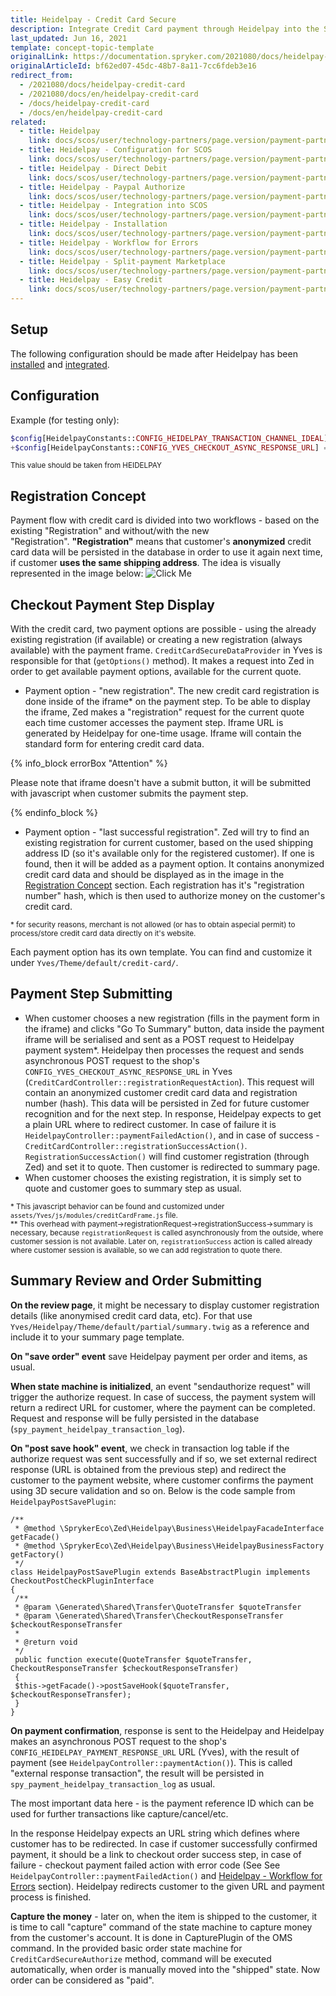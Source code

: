 ```yaml
---
title: Heidelpay - Credit Card Secure
description: Integrate Credit Card payment through Heidelpay into the Spryker-based shop.
last_updated: Jun 16, 2021
template: concept-topic-template
originalLink: https://documentation.spryker.com/2021080/docs/heidelpay-credit-card
originalArticleId: bf62ed07-45dc-48b7-8a11-7cc6fdeb3e16
redirect_from:
  - /2021080/docs/heidelpay-credit-card
  - /2021080/docs/en/heidelpay-credit-card
  - /docs/heidelpay-credit-card
  - /docs/en/heidelpay-credit-card
related:
  - title: Heidelpay
    link: docs/scos/user/technology-partners/page.version/payment-partners/heidelpay/heidelpay.html
  - title: Heidelpay - Configuration for SCOS
    link: docs/scos/user/technology-partners/page.version/payment-partners/heidelpay/scos-integration/heidelpay-configuration-for-scos.html
  - title: Heidelpay - Direct Debit
    link: docs/scos/user/technology-partners/page.version/payment-partners/heidelpay/heidelpay-payment-methods/heidelpay-direct-debit.html
  - title: Heidelpay - Paypal Authorize
    link: docs/scos/user/technology-partners/page.version/payment-partners/heidelpay/heidelpay-payment-methods/heidelpay-paypal-authorize.html
  - title: Heidelpay - Integration into SCOS
    link: docs/scos/user/technology-partners/page.version/payment-partners/heidelpay/scos-integration/heidelpay-integration-into-scos.html
  - title: Heidelpay - Installation
    link: docs/scos/user/technology-partners/page.version/payment-partners/heidelpay/heidelpay-installation.html
  - title: Heidelpay - Workflow for Errors
    link: docs/scos/user/technology-partners/page.version/payment-partners/heidelpay/technical-details-and-howtos/heidelpay-workflow-for-errors.html
  - title: Heidelpay - Split-payment Marketplace
    link: docs/scos/user/technology-partners/page.version/payment-partners/heidelpay/heidelpay-payment-methods/heidelpay-split-payment-marketplace.html
  - title: Heidelpay - Easy Credit
    link: docs/scos/user/technology-partners/page.version/payment-partners/heidelpay/heidelpay-payment-methods/heidelpay-easy-credit.html
---
```


## Setup

The following configuration should be made after Heidelpay has been [installed](/docs/scos/user/technology-partners/{{page.version}}/payment-partners/heidelpay/heidelpay-installation.html) and [integrated](/docs/scos/user/technology-partners/{{page.version}}/payment-partners/heidelpay/scos-integration/heidelpay-configuration-for-scos.html).

## Configuration

Example (for testing only):

```php
$config[HeidelpayConstants::CONFIG_HEIDELPAY_TRANSACTION_CHANNEL_IDEAL] = '31HA07BC8142C5A171744B56E61281E5';
+$config[HeidelpayConstants::CONFIG_YVES_CHECKOUT_ASYNC_RESPONSE_URL] = $YVES_HOST_PROTOCOL . '://' . $config[ApplicationConstants::HOST_YVES] . '/heidelpay/cc-register-response';
```

<sub>This value should be taken from HEIDELPAY</sub>

## Registration Concept

Payment flow with credit card is divided into two workflows - based on the existing "Registration" and without/with the new "Registration". **"Registration"** means that customer's **anonymized** credit card data will be persisted in the database in order to use it again next time, if customer **uses the same shipping address**. The idea is visually represented in the image below:
![Click Me](https://spryker.s3.eu-central-1.amazonaws.com/docs/Technology+Partners/Payment+Partners/Heidelpay/Heidelpay+-+Credit+Card+Secure/9241664.png)

## Checkout Payment Step Display

With the credit card, two payment options are possible - using the already existing registration (if available) or creating a new registration (always available) with the payment frame. `CreditCardSecureDataProvider` in Yves is responsible for that (`getOptions()` method). It makes a request into Zed in order to get available payment options, available for the current quote. 

* Payment option - "new registration". The new credit card registration is done inside of the iframe* on the payment step. To be able to display the iframe, Zed makes a "registration" request for the current quote each time customer accesses the payment step. Iframe URL is generated by Heidelpay for one-time usage. Iframe will contain the standard form for entering credit card data. <br>

{% info_block errorBox "Attention" %}

Please note that iframe doesn't have a submit button, it will be submitted with javascript when customer submits the payment step.

{% endinfo_block %}

* Payment option - "last successful registration". Zed will try to find an existing registration for current customer, based on the used shipping address ID (so it's available only for the registered customer). If one is found, then it will be added as a payment option. It contains anonymized credit card data and should be displayed as in the image in the [Registration Concept](#registration-concept) section. Each registration has it's "registration number" hash, which is then used to authorize money on the customer's credit card.

<sub>* for security reasons, merchant is not allowed (or has to obtain aspecial permit) to process/store credit card data directly on it's website.</sub>

Each payment option has its own template. You can find and customize it under `Yves/Theme/default/credit-card/`.

## Payment Step Submitting

* When customer chooses a new registration (fills in the payment form in the iframe) and clicks "Go To Summary" button, data inside the payment iframe will be serialised and sent as a POST request to Heidelpay payment system*. Heidelpay then processes the request and sends asynchronous POST request to the shop's `CONFIG_YVES_CHECKOUT_ASYNC_RESPONSE_URL` in Yves (`CreditCardController::registrationRequestAction`). This request will contain an anonymized customer credit card data and registration number (hash). This data will be persisted in Zed for future customer recognition and for the next step. In response, Heidelpay expects to get a plain URL where to redirect customer. In case of failure it is `HeidelpayController::paymentFailedAction()`, and in case of success -  `CreditCardController::registrationSuccessAction()`. `RegistrationSuccessAction()` will find customer registration (through Zed) and set it to quote. Then customer is redirected to summary page.
* When customer chooses the existing registration, it is simply set to quote and customer goes to summary step as usual.

<sub>* This javascript behavior can be found and customized under `assets/Yves/js/modules/creditCardFrame.js` file.<br>
</sub><sub>** This overhead with payment->registrationRequest->registrationSuccess->summary is necessary, because `registrationRequest` is called asynchronously from the outside, where customer session is not available. Later on, `registrationSuccess` action is called already where customer session is available, so we can add registration to quote there.</sub>

## Summary Review and Order Submitting

**On the review page**, it might be necessary to display customer registration details (like anonymised credit card data, etc). For that use `Yves/Heidelpay/Theme/default/partial/summary.twig` as a reference and include it to your summary page template.

**On "save order" event** save Heidelpay payment per order and items, as usual.

**When state machine is initialized**, an event "sendauthorize request" will trigger the authorize request. In case of success, the payment system will return a redirect URL for customer, where the payment can be completed. Request and response will be fully persisted in the database (`spy_payment_heidelpay_transaction_log`). 

**On "post save hook" event**, we check in transaction log table if the authorize request was sent successfully and if so, we set external redirect response (URL is obtained from the previous step) and redirect the customer to the payment website, where customer confirms the payment using 3D secure validation and so on. Below is the code sample from `HeidelpayPostSavePlugin`:

```
/**
 * @method \SprykerEco\Zed\Heidelpay\Business\HeidelpayFacadeInterface getFacade()
 * @method \SprykerEco\Zed\Heidelpay\Business\HeidelpayBusinessFactory getFactory()
 */
class HeidelpayPostSavePlugin extends BaseAbstractPlugin implements CheckoutPostCheckPluginInterface
{
 /**
 * @param \Generated\Shared\Transfer\QuoteTransfer $quoteTransfer
 * @param \Generated\Shared\Transfer\CheckoutResponseTransfer $checkoutResponseTransfer
 *
 * @return void
 */
 public function execute(QuoteTransfer $quoteTransfer, CheckoutResponseTransfer $checkoutResponseTransfer)
 {
 $this->getFacade()->postSaveHook($quoteTransfer, $checkoutResponseTransfer);
 }
}
```

**On payment confirmation**, response is sent to the Heidelpay and Heidelpay makes an asynchronous POST request to the shop's `CONFIG_HEIDELPAY_PAYMENT_RESPONSE_URL` URL (Yves), with the result of payment (see `HeidelpayController::paymentAction()`). This is called "external response transaction", the result will be persisted in `spy_payment_heidelpay_transaction_log` as usual.

The most important data here - is the payment reference ID which can be used for further transactions like capture/cancel/etc. 

In the response Heidelpay expects an URL string which defines where customer has to be redirected. In case if customer successfully confirmed payment, it should be a link to checkout order success step, in case of failure - checkout payment failed action with error code (See See `HeidelpayController::paymentFailedAction()` and [Heidelpay - Workflow for Errors](/docs/scos/user/technology-partners/{{page.version}}/payment-partners/heidelpay/technical-details-and-howtos/heidelpay-workflow-for-errors.html) section). Heidelpay redirects customer to the given URL and payment process is finished. 

**Capture the money** - later on, when the item is shipped to the customer, it is time to call "capture" command of the state machine to capture money from the customer's account. It is done in CapturePlugin of the OMS command. In the provided basic order state machine for `CreditCardSecureAuthorize` method, command will be executed automatically, when order is manually moved into the "shipped" state. Now order can be considered as "paid".
